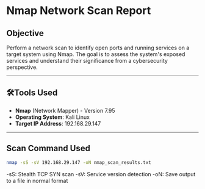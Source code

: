 # Nmap Network Scan Report

## Objective
Perform a network scan to identify open ports and running services on a target system using Nmap. The goal is to assess the system's exposed services and understand their significance from a cybersecurity perspective.

---

## 🛠Tools Used
- **Nmap** (Network Mapper) - Version 7.95
- **Operating System**: Kali Linux
- **Target IP Address**: 192.168.29.147

---

## Scan Command Used
```bash
nmap -sS -sV 192.168.29.147 -oN nmap_scan_results.txt
```
-sS: Stealth TCP SYN scan
-sV: Service version detection
-oN: Save output to a file in normal format



